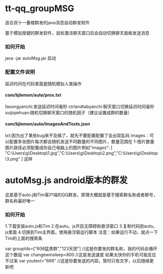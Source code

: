 # tt-qq_groupMSG
适合双十一叠楼群发的java消息自动群发软件

基于模拟按键的群发软件，鼠标激活聊天窗口后会自动切换聊天面板发送消息

### 如何开始
java -jar autoMsg.jar 启动

###  配置文件说明 
延迟时间在代码里面是随机模拟人类操作

#### com/bjlemon/auto/pros.txt
fasongyanchi:发送延迟时间毫秒
ctrlandtabyanchi:聊天窗口切换延迟时间毫秒
suijiqiehuan:随机切换聊天窗口的随机因子（建议设置成群的数量）

#### com/bjlemon/auto/ImagesAndTexts.json

txt:因为出了某些bug来不及搞了，就先不要配置配置了会出现乱码
images：可以配置多张图片每次都会随机发送不同数量的不同图片，数量范围在    1-图片数量     图片路径必须配置成你自己电脑上的图片例如"images": [
    "C:\\Users\\g\\Desktop\\1.jpg","C:\\Users\\g\\Desktop\\2.png","C:\\Users\\g\\Desktop\\3.png"
  ]
这样

# autoMsg.js  android版本的群发
这是基于auto.j和Tim客户端的QQ群发，原理大概就是基于搜索群名称或者群号，群名称最好唯一

### 如何开始
1.下载安装auto.js和Tim
2.在auto。js开启无障碍和悬浮窗口
3.复制代码到auto。js里面
4.切换到Tim主界面，使用悬浮窗运行脚本
注意：如果运行不动，就点一下Tim的上面的搜索条

var groupIds=["606猛男群","123天团"]  //这是你要发的群名称，我的代码会循环这个数组
var changewinsleep=800 //这是发送速度 如果太快你的手机可能反应不过来
var youtext="666" //这是你要发送的内容，暂时只有文字，以后随缘更新吧
